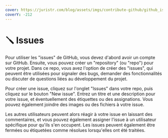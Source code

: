 ```yaml
---
cover: https://juristr.com/blog/assets/imgs/contribute-github/github_issues.png
coverY: -212
---
```


# 🪛 Issues

Pour utiliser les "issues" de GitHub, vous devez d'abord avoir un compte sur GitHub. Ensuite, vous pouvez créer un "repository" (ou "repo") pour votre projet. Dans ce repo, vous avez l'option de créer des "issues", qui peuvent être utilisées pour signaler des bugs, demander des fonctionnalités ou discuter de questions liées au développement du projet.

Pour créer une issue, cliquez sur l'onglet "Issues" dans votre repo, puis cliquez sur le bouton "New issue". Entrez un titre et une description pour votre issue, et éventuellement des étiquettes ou des assignations. Vous pouvez également joindre des images ou des fichiers à votre issue.

Les autres utilisateurs peuvent alors réagir à votre issue en laissant des commentaires, et vous pouvez également assigner l'issue à un utilisateur spécifique pour qu'ils s'en occupent. Les issues peuvent également être fermées ou étiquetées comme résolues lorsqu'elles ont été traitées.
